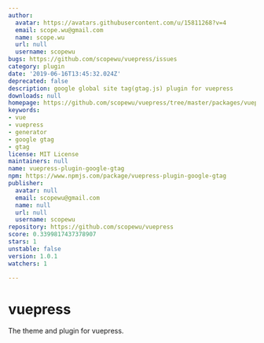 ```yaml
---
author:
  avatar: https://avatars.githubusercontent.com/u/15811268?v=4
  email: scope.wu@gmail.com
  name: scope.wu
  url: null
  username: scopewu
bugs: https://github.com/scopewu/vuepress/issues
category: plugin
date: '2019-06-16T13:45:32.024Z'
deprecated: false
description: google global site tag(gtag.js) plugin for vuepress
downloads: null
homepage: https://github.com/scopewu/vuepress/tree/master/packages/vuepress-plugin-google-gtag
keywords:
- vue
- vuepress
- generator
- google gtag
- gtag
license: MIT License
maintainers: null
name: vuepress-plugin-google-gtag
npm: https://www.npmjs.com/package/vuepress-plugin-google-gtag
publisher:
  avatar: null
  email: scopewu@gmail.com
  name: null
  url: null
  username: scopewu
repository: https://github.com/scopewu/vuepress
score: 0.3399817437378907
stars: 1
unstable: false
version: 1.0.1
watchers: 1

---
```


# vuepress
The theme and plugin for vuepress.

